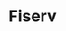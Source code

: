 ---
facebook: https://facebook.com/fiserv
linkedin: https://linkedin.com/company/fiserv
logohandle: fiserv
sort: fiserv
title: Fiserv
twitter: https://x.com/fiserv
website: https://www.fiserv.com/
---
